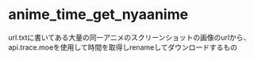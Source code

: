 # anime_time_get_nyaanime
url.txtに書いてある大量の同一アニメのスクリーンショットの画像のurlから、api.trace.moeを使用して時間を取得しrenameしてダウンロードするもの
